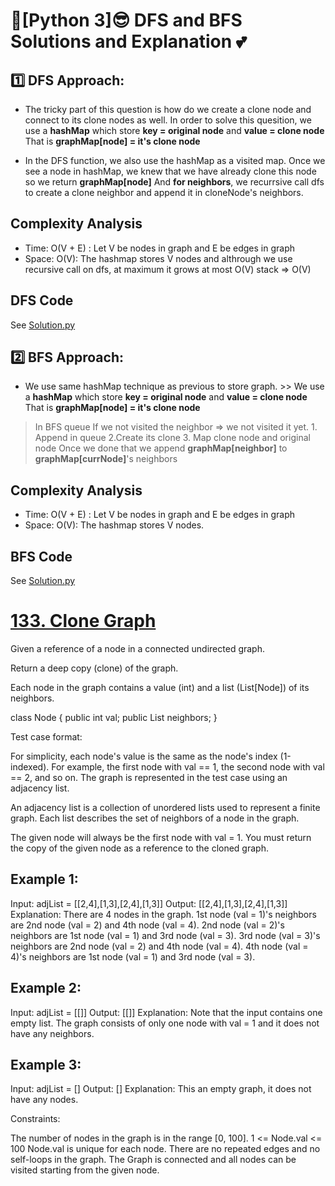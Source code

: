 
# 🌟[Python 3]😎 DFS and BFS Solutions and Explanation 💕

## 1️⃣ DFS Approach:
* The tricky part of this question is how do we create a clone node and connect to its clone nodes as well.
 In order to solve this quesition, we use a **hashMap** which store **key = original node** and **value = clone node**
 That is **graphMap[node] = it's clone node**

* In the DFS function, we also use the hashMap as a visited map. Once we see a node in hashMap, we knew that we have already clone this node so we return **graphMap[node]**
 And **for neighbors**, we recurrsive call dfs to create a clone neighbor and append it in cloneNode's neighbors.

## Complexity Analysis
* Time: O(V + E) : Let V be nodes in graph and E be edges in graph
* Space: O(V): The hashmap stores V nodes and althrough we use recursive call on dfs, at maximum it grows at most O(V) stack => O(V)

## DFS Code
See [Solution.py](https://github.com/gcobs0834/2022-Daily-LeetCoding-Challenge-python3-/blob/e170db5d08611263bba2286c06c2481dccf4a2c9/Feb%2023%20133.%20Clone%20Graph%20(Medium)/Solution.py#L2)

## 2️⃣ BFS Approach:
* We use same hashMap technique as previous to store graph. >> We use a **hashMap** which store **key = original node** and **value = clone node**
 That is **graphMap[node] = it's clone node**
> In BFS queue
> If we not visited the neighbor => we not visited it yet. 1. Append in queue  2.Create its clone 3. Map clone node and original node
> Once we done that we append **graphMap[neighbor]** to **graphMap[currNode]**'s neighbors

## Complexity Analysis
* Time: O(V + E) : Let V be nodes in graph and E be edges in graph
* Space: O(V): The hashmap stores V nodes.


## BFS Code
See [Solution.py](https://github.com/gcobs0834/2022-Daily-LeetCoding-Challenge-python3-/blob/e170db5d08611263bba2286c06c2481dccf4a2c9/Feb%2023%20133.%20Clone%20Graph%20(Medium)/Solution.py#L24)

# [133. Clone Graph](https://leetcode.com/problems/clone-graph/)

Given a reference of a node in a connected undirected graph.

Return a deep copy (clone) of the graph.

Each node in the graph contains a value (int) and a list (List[Node]) of its neighbors.

class Node {
    public int val;
    public List<Node> neighbors;
}
 

Test case format:

For simplicity, each node's value is the same as the node's index (1-indexed). For example, the first node with val == 1, the second node with val == 2, and so on. The graph is represented in the test case using an adjacency list.

An adjacency list is a collection of unordered lists used to represent a finite graph. Each list describes the set of neighbors of a node in the graph.

The given node will always be the first node with val = 1. You must return the copy of the given node as a reference to the cloned graph.

 

## Example 1:


Input: adjList = [[2,4],[1,3],[2,4],[1,3]]
Output: [[2,4],[1,3],[2,4],[1,3]]
Explanation: There are 4 nodes in the graph.
1st node (val = 1)'s neighbors are 2nd node (val = 2) and 4th node (val = 4).
2nd node (val = 2)'s neighbors are 1st node (val = 1) and 3rd node (val = 3).
3rd node (val = 3)'s neighbors are 2nd node (val = 2) and 4th node (val = 4).
4th node (val = 4)'s neighbors are 1st node (val = 1) and 3rd node (val = 3).
## Example 2:


Input: adjList = [[]]
Output: [[]]
Explanation: Note that the input contains one empty list. The graph consists of only one node with val = 1 and it does not have any neighbors.
## Example 3:

Input: adjList = []
Output: []
Explanation: This an empty graph, it does not have any nodes.
 

Constraints:

The number of nodes in the graph is in the range [0, 100].
1 <= Node.val <= 100
Node.val is unique for each node.
There are no repeated edges and no self-loops in the graph.
The Graph is connected and all nodes can be visited starting from the given node.
